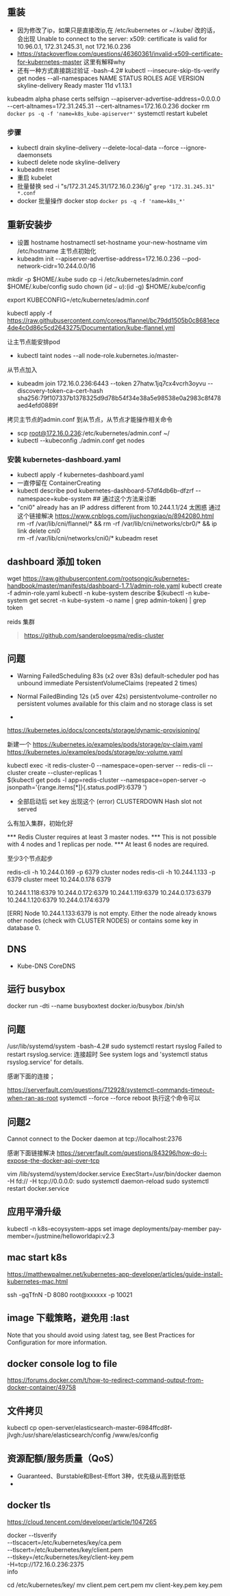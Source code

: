 ## 重装
* 因为修改了ip，如果只是直接改ip,在 /etc/kubernetes or ~/.kube/ 改的话，会出现 Unable to connect to the server: x509: certificate is valid for 10.96.0.1, 172.31.245.31, not 172.16.0.236 
* https://stackoverflow.com/questions/46360361/invalid-x509-certificate-for-kubernetes-master 这里有解释why
* 还有一种方式直接跳过验证
-bash-4.2# kubectl --insecure-skip-tls-verify  get nodes --all-namespaces
NAME               STATUS   ROLES    AGE   VERSION
skyline-delivery   Ready    master   11d   v1.13.1

kubeadm alpha phase certs selfsign --apiserver-advertise-address=0.0.0.0 --cert-altnames=172.31.245.31 --cert-altnames=172.16.0.236 
docker rm `docker ps -q -f 'name=k8s_kube-apiserver*'`
systemctl restart kubelet


### 步骤
* kubectl drain skyline-delivery --delete-local-data --force --ignore-daemonsets
* kubectl delete node skyline-delivery
* kubeadm reset
* 重启  kubelet
* 批量替换 sed -i "s/172.31.245.31/172.16.0.236/g" `grep "172.31.245.31" *.conf`
* docker 批量操作  docker stop `docker ps -q -f 'name=k8s_*'`


## 重新安装步 
* 设置 hostname
hostnamectl set-hostname your-new-hostname
vim /etc/hostname
主节点初始化
* kubeadm init --apiserver-advertise-address=172.16.0.236 --pod-network-cidr=10.244.0.0/16
>
mkdir -p $HOME/.kube
sudo cp -i /etc/kubernetes/admin.conf $HOME/.kube/config
sudo chown $(id -u):$(id -g) $HOME/.kube/config

export KUBECONFIG=/etc/kubernetes/admin.conf

kubectl apply -f https://raw.githubusercontent.com/coreos/flannel/bc79dd1505b0c8681ece4de4c0d86c5cd2643275/Documentation/kube-flannel.yml


让主节点能安排pod
* kubectl taint nodes --all node-role.kubernetes.io/master-

从节点加入
* kubeadm join 172.16.0.236:6443 --token 27hatw.1jq7cx4vcrh3oyvu --discovery-token-ca-cert-hash sha256:79f107337b1378325d9d78b54f34e38a5e98538e0a2983c8f478aed4efd0889f

拷贝主节点的admin.conf 到从节点，从节点才能操作相关命令
* scp root@172.16.0.236:/etc/kubernetes/admin.conf ~/
* kubectl --kubeconfig ./admin.conf get nodes

### 安装 kubernetes-dashboard.yaml
* kubectl apply -f kubernetes-dashboard.yaml
* 一直停留在 ContainerCreating 
* kubectl describe pod kubernetes-dashboard-57df4db6b-dfzrf --namespace=kube-system ## 通过这个方法来诊断
* "cni0" already has an IP address different from 10.244.1.1/24
太困惑
通过这个链接解决 https://www.cnblogs.com/jiuchongxiao/p/8942080.html
rm -rf /var/lib/cni/flannel/* && rm -rf /var/lib/cni/networks/cbr0/* && ip link delete cni0  
rm -rf /var/lib/cni/networks/cni0/*
kubeadm reset


## dashboard 添加 token
wget https://raw.githubusercontent.com/rootsongjc/kubernetes-handbook/master/manifests/dashboard-1.7.1/admin-role.yaml
kubectl create -f admin-role.yaml
kubectl -n kube-system describe $(kubectl -n kube-system get secret -n kube-system -o name | grep admin-token) | grep token

reids 集群
> https://github.com/sanderploegsma/redis-cluster
## 问题

*   Warning  FailedScheduling  83s (x2 over 83s)  default-scheduler  pod has unbound immediate PersistentVolumeClaims (repeated 2 times)
  
*   Normal     FailedBinding  12s (x5 over 42s)  persistentvolume-controller  no persistent volumes available for this claim and no storage class is set
*   
https://kubernetes.io/docs/concepts/storage/dynamic-provisioning/

新建一个 
https://kubernetes.io/examples/pods/storage/pv-claim.yaml
https://kubernetes.io/examples/pods/storage/pv-volume.yaml

kubectl exec -it redis-cluster-0 --namespace=open-server -- redis-cli --cluster create --cluster-replicas 1 \
$(kubectl get pods -l app=redis-cluster --namespace=open-server -o jsonpath='{range.items[*]}{.status.podIP}:6379 ')

* 全部启动后
set key 出现这个  (error) CLUSTERDOWN Hash slot not served

么有加入集群，初始化好

*** Redis Cluster requires at least 3 master nodes.
*** This is not possible with 4 nodes and 1 replicas per node.
*** At least 6 nodes are required.

至少3个节点起步

redis-cli -h 10.244.0.169 -p 6379 cluster nodes
redis-cli -h 10.244.1.133 -p 6379 cluster meet 10.244.0.178 6379

10.244.1.118:6379 10.244.0.172:6379 10.244.1.119:6379 10.244.0.173:6379 10.244.1.120:6379 10.244.0.174:6379

[ERR] Node 10.244.1.133:6379 is not empty. Either the node already knows other nodes (check with CLUSTER NODES) or contains some key in database 0.

## DNS
* Kube-DNS CoreDNS

## 运行 busybox
docker run  -dti  --name busyboxtest  docker.io/busybox  /bin/sh 

## 问题
/usr/lib/systemd/system
-bash-4.2# sudo systemctl restart rsyslog
Failed to restart rsyslog.service: 连接超时
See system logs and 'systemctl status rsyslog.service' for details.

感谢下面的连接；

https://serverfault.com/questions/712928/systemctl-commands-timeout-when-ran-as-root
systemctl --force --force reboot 执行这个命令可以

## 问题2
Cannot connect to the Docker daemon at tcp://localhost:2376

感谢下面链接解决
https://serverfault.com/questions/843296/how-do-i-expose-the-docker-api-over-tcp

vim /lib/systemd/system/docker.service
ExecStart=/usr/bin/docker daemon -H fd:// -H tcp://0.0.0.0:
sudo systemctl daemon-reload
sudo systemctl restart docker.service

## 应用平滑升级
kubectl -n k8s-ecoysystem-apps set image deployments/pay-member pay-member=/justmine/helloworldapi:v2.3

## mac start k8s
https://matthewpalmer.net/kubernetes-app-developer/articles/guide-install-kubernetes-mac.html


ssh -gqTfnN -D 8080 root@xxxxxx -p 10021

## image 下载策略，避免用 :last
Note that you should avoid using :latest tag, see Best Practices for Configuration for more information.

## docker console log to file
https://forums.docker.com/t/how-to-redirect-command-output-from-docker-container/49758

## 文件拷贝
kubectl cp open-server/elasticsearch-master-6984ffcd8f-jlvgh:/usr/share/elasticsearch/config /www/es/config

## 资源配额/服务质量（QoS）
* Guaranteed、Burstable和Best-Effort 3种，优先级从高到低低
* 

## docker tls
https://cloud.tencent.com/developer/article/1047265

docker --tlsverify \
  --tlscacert=/etc/kubernetes/key/ca.pem \
  --tlscert=/etc/kubernetes/key/client.pem \
  --tlskey=/etc/kubernetes/key/client-key.pem \
  -H=tcp://172.16.0.236:2375 \
  info


  cd /etc/kubernetes/key/
  mv client.pem cert.pem
  mv client-key.pem key.pem